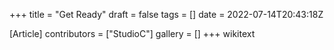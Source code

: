+++
title = "Get Ready"
draft = false
tags = []
date = 2022-07-14T20:43:18Z

[Article]
contributors = ["StudioC"]
gallery = []
+++
wikitext